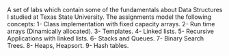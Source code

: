 A set of labs which contain some of the fundamentals about Data Structures I studied at Texas State University.
The assignments model the following concepts:
1- Class implementation with fixed capacity arrays.
2- Run time arrays (Dinamically allocated).
3- Templates.
4- Linked lists.
5- Recursive Applications with linked lists.
6- Stacks and Queues.
7- Binary Search Trees.
8- Heaps, Heapsort.
9- Hash tables.
